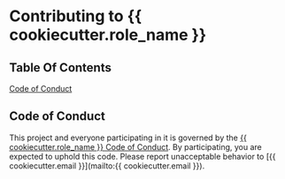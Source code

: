 # Contributing to {{ cookiecutter.role_name }}

## Table Of Contents

[Code of Conduct](#code-of-conduct)

## Code of Conduct

This project and everyone participating in it is governed by the [{{ cookiecutter.role_name }} Code of Conduct](CODE_OF_CONDUCT.md). By participating, you are expected to uphold this code. Please report unacceptable behavior to [{{ cookiecutter.email }}](mailto:{{ cookiecutter.email }}).
